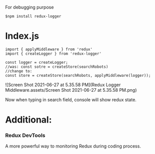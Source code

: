 For debugging purpose

`$npm install redux-logger`

# Index.js

```react
import { applyMiddleware } from 'redux'
import { createLogger } from 'redux-logger'

const logger = createLogger;
//was: const sotre = createStore(searchRobots)
//change to: 
const store = createStore(searchRobots, applyMiddleware(logger));
```

![Screen Shot 2021-06-27 at 5.35.58 PM](Redux Logger Middleware.assets/Screen Shot 2021-06-27 at 5.35.58 PM.png)

Now when typing in search field, console will show redux state.

# Additional:

### Redux DevTools

A more powerful way to monitoring Redux during coding process.

